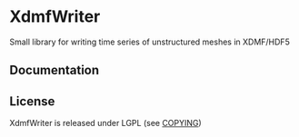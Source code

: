 XdmfWriter
==========

Small library for writing time series of unstructured meshes in XDMF/HDF5

Documentation
-------------

License
-------

XdmfWriter is released under LGPL (see [COPYING](COPYING))
